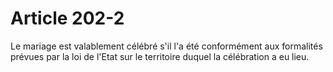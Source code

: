 # Article 202-2

Le mariage est valablement célébré s'il l'a été conformément aux formalités prévues par la loi de l'Etat sur le territoire duquel la célébration a eu lieu.
